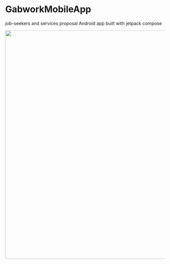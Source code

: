 # GabworkMobileApp
job-seekers and services proposal Android app built with jetpack compose

<p align="center">
  <img src="gabwork-presentation.jpg" width="1280" height="723" />
</p>
